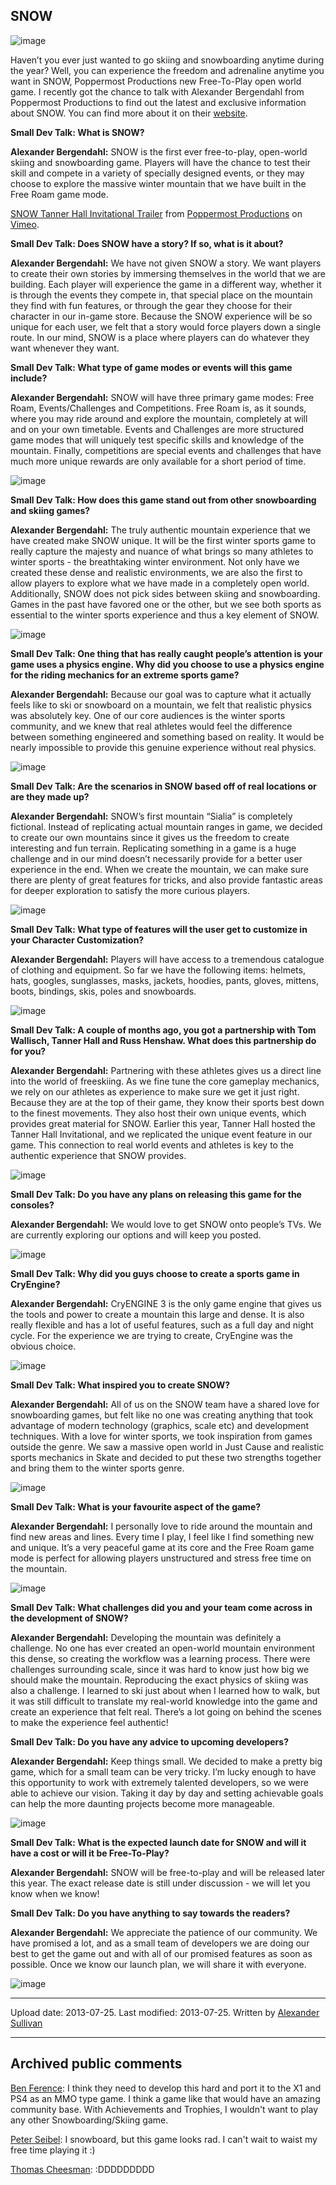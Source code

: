 ## SNOW

![image](src\articleArchive\authorAlexanderSullivan\2013-07-27_SNOW\image1.png)

Haven’t you ever just wanted to go skiing and snowboarding anytime during the year? Well, you can experience the freedom and adrenaline anytime you want in SNOW, Poppermost Productions new Free-To-Play open world game. I recently got the chance to talk with Alexander Bergendahl from Poppermost Productions to find out the latest and exclusive information about SNOW. You can find more about it on their [website](http://www.snowthegame.com/).

**Small Dev Talk: What is SNOW?**

**Alexander Bergendahl:** SNOW is the first ever free-to-play, open-world skiing and snowboarding game. Players will have the chance to test their skill and compete in a variety of specially designed events, or they may choose to explore the massive winter mountain that we have built in the Free Roam game mode.  

[SNOW Tanner Hall Invitational Trailer](https://vimeo.com/62571855?cjevent=0067d5e4837e11e981c300780a24060d) from [Poppermost Productions](https://vimeo.com/poppermost?cjevent=00a212f6837e11e983f5007a0a24060e) on [Vimeo](https://vimeo.com/?cjevent=0119cd3c837e11e983db00720a24060b).

**Small Dev Talk: Does SNOW have a story? If so, what is it about?**

**Alexander Bergendahl:** We have not given SNOW a story. We want players to create their own stories by immersing themselves in the world that we are building. Each player will experience the game in a different way, whether it is through the events they compete in, that special place on the mountain they find with fun features, or through the gear they choose for their character in our in-game store. Because the SNOW experience will be so unique for each user, we felt that a story would force players down a single route. In our mind, SNOW is a place where players can do whatever they want whenever they want. 

**Small Dev Talk: What type of game modes or events will this game include?**

**Alexander Bergendahl:** SNOW will have three primary game modes: Free Roam, Events/Challenges and Competitions. Free Roam is, as it sounds, where you may ride around and explore the mountain, completely at will and on your own timetable. Events and Challenges are more structured game modes that will uniquely test specific skills and knowledge of the mountain. Finally, competitions are special events and challenges that have much more unique rewards are only available for a short period of time.

![image](src\articleArchive\authorAlexanderSullivan\2013-07-27_SNOW\image2.jpg)

**Small Dev Talk: How does this game stand out from other snowboarding and skiing games?**

**Alexander Bergendahl:** The truly authentic mountain experience that we have created make SNOW unique. It will be the first winter sports game to really capture the majesty and nuance of what brings so many athletes to winter sports - the breathtaking winter environment. Not only have we created these dense and realistic environments, we are also the first to allow players to explore what we have made in a completely open world. Additionally, SNOW does not pick sides between skiing and snowboarding. Games in the past have favored one or the other, but we see both sports as essential to the winter sports experience and thus a key element of SNOW.

![image](src\articleArchive\authorAlexanderSullivan\2013-07-27_SNOW\image3.jpg)

**Small Dev Talk: One thing that has really caught people’s attention is your game uses a physics engine. Why did you choose to use a physics engine for the riding mechanics for an extreme sports game?**

**Alexander Bergendahl:** Because our goal was to capture what it actually feels like to ski or snowboard on a mountain, we felt that realistic physics was absolutely key. One of our core audiences is the winter sports community, and we knew that real athletes would feel the difference between something engineered and something based on reality. It would be nearly impossible to provide this genuine experience without real physics.

![image](src\articleArchive\authorAlexanderSullivan\2013-07-27_SNOW\image4.jpg)

**Small Dev Talk: Are the scenarios in SNOW based off of real locations or are they made up?**

**Alexander Bergendahl:** SNOW’s first mountain “Sialia” is completely fictional. Instead of replicating actual mountain ranges in game, we decided to create our own mountains since it gives us the freedom to create interesting and fun terrain. Replicating something in a game is a huge challenge and in our mind doesn’t necessarily provide for a better user experience in the end. When we create the mountain, we can make sure there are plenty of great features for tricks, and also provide fantastic areas for deeper exploration to satisfy the more curious players. 

![image](src\articleArchive\authorAlexanderSullivan\2013-07-27_SNOW\image5.jpg)

**Small Dev Talk: What type of features will the user get to customize in your Character Customization?**

**Alexander Bergendahl:** Players will have access to a tremendous catalogue of clothing and equipment. So far we have the following items: helmets, hats, googles, sunglasses, masks, jackets, hoodies, pants, gloves, mittens, boots, bindings, skis, poles and snowboards.

![image](src\articleArchive\authorAlexanderSullivan\2013-07-27_SNOW\image6.jpg)

**Small Dev Talk: A couple of months ago, you got a partnership with Tom Wallisch, Tanner Hall and Russ Henshaw. What does this partnership do for you?**

**Alexander Bergendahl:** Partnering with these athletes gives us a direct line into the world of freeskiing. As we fine tune the core gameplay mechanics, we rely on our athletes as experience to make sure we get it just right.  Because they are at the top of their game, they know their sports best down to the finest movements. They also host their own unique events, which provides great material for SNOW.  Earlier this year, Tanner Hall hosted the Tanner Hall Invitational, and we replicated the unique event feature in our game. This connection to real world events and athletes is key to the authentic experience that SNOW provides.

![image](src\articleArchive\authorAlexanderSullivan\2013-07-27_SNOW\image7.jpg)

**Small Dev Talk: Do you have any plans on releasing this game for the consoles?**

**Alexander Bergendahl:** We would love to get SNOW onto people’s TVs. We are currently exploring our options and will keep you posted.

![image](src\articleArchive\authorAlexanderSullivan\2013-07-27_SNOW\image8.jpg)

**Small Dev Talk: Why did you guys choose to create a sports game in CryEngine?**

**Alexander Bergendahl:** CryENGINE 3 is the only game engine that gives us the tools and power to create a mountain this large and dense. It is also really flexible and has a lot of useful features, such as a full day and night cycle. For the experience we are trying to create, CryEngine was the obvious choice.

![image](src\articleArchive\authorAlexanderSullivan\2013-07-27_SNOW\image9.jpg)

**Small Dev Talk: What inspired you to create SNOW?**

**Alexander Bergendahl:** All of us on the SNOW team have a shared love for snowboarding games, but felt like no one was creating anything that took advantage of modern technology (graphics, scale etc) and development techniques. With a love for winter sports, we took inspiration from games outside the genre. We saw a massive open world in Just Cause and realistic sports mechanics in Skate and decided to put these two strengths together and bring them to the winter sports genre. 

![image](src\articleArchive\authorAlexanderSullivan\2013-07-27_SNOW\image10.jpg)

**Small Dev Talk: What is your favourite aspect of the game?**

**Alexander Bergendahl:** I personally love to ride around the mountain and find new areas and lines. Every time I play, I feel like I find something new and unique. It’s a very peaceful game at its core and the Free Roam game mode is perfect for allowing players unstructured and stress free time on the mountain.

![image](src\articleArchive\authorAlexanderSullivan\2013-07-27_SNOW\image11.jpg)

**Small Dev Talk: What challenges did you and your team come across in the development of SNOW?**

**Alexander Bergendahl:** Developing the mountain was definitely a challenge. No one has ever created an open-world mountain environment this dense, so creating the workflow was a learning process. There were challenges surrounding scale, since it was hard to know just how big we should make the mountain.  Reproducing the exact physics of skiing was also a challenge. I learned to ski just about when I learned how to walk, but it was still difficult to translate my real-world knowledge into the game and create an experience that felt real. There’s a lot going on behind the scenes to make the experience feel authentic!

**Small Dev Talk: Do you have any advice to upcoming developers?**

**Alexander Bergendahl:** Keep things small. We decided to make a pretty big game, which for a small team can be very tricky. I’m lucky enough to have this opportunity to work with extremely talented developers, so we were able to achieve our vision. Taking it day by day and setting achievable goals can help the more daunting projects become more manageable.

![image](src\articleArchive\authorAlexanderSullivan\2013-07-27_SNOW\image12.jpg)

**Small Dev Talk: What is the expected launch date for SNOW and will it have a cost or will it be Free-To-Play?**

**Alexander Bergendahl:** SNOW will be free-to-play and will be released later this year. The exact release date is still under discussion - we will let you know when we know!

**Small Dev Talk: Do you have anything to say towards the readers?**

**Alexander Bergendahl:** We appreciate the patience of our community. We have promised a lot, and as a small team of developers we are doing our best to get the game out and with all of our promised features as soon as possible. Once we know our launch plan, we will share it with everyone.

![image](src\articleArchive\authorAlexanderSullivan\2013-07-27_SNOW\image13.jpg)

----
Upload date: 2013-07-25. Last modified: 2013-07-25. Written by [Alexander Sullivan](https://twitter.com/AlexJSully)

-----
## Archived public comments
[Ben Ference](https://www.facebook.com/ben.ference): I think they need to develop this hard and port it to the X1 and PS4 as an MMO type game. I think a game like that would have an amazing community base. With Achievements and Trophies, I wouldn't want to play any other Snowboarding/Skiing game.

[Peter Seibel](https://www.facebook.com/peter.seibel.33): I snowboard, but this game looks rad. I can't wait to waist my free time playing it :)

[Thomas Cheesman](https://www.facebook.com/thomas.cheesman.7): :DDDDDDDDD